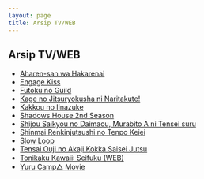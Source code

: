 ```yaml
---
layout: page
title: Arsip TV/WEB
---
```


<section class="post">
<h2>Arsip TV/WEB</h2>

  <ul>
    <li><a href="{{ site.baseurl }}/kategori/Aharen-san-wa-Hakarenai" class="h4">Aharen-san wa Hakarenai</a></li>
    <li><a href="{{ site.baseurl }}/kategori/Engage-Kiss" class="h4">Engage Kiss</a></li>
    <li><a href="{{ site.baseurl }}/kategori/Futoku-no-Guild" class="h4">Futoku no Guild</a></li>
    <li><a href="{{ site.baseurl }}/kategori/Kage-no-Jitsuryokusha-ni-Naritakute" class="h4">Kage no Jitsuryokusha ni Naritakute!</a></li>
    <li><a href="{{ site.baseurl }}/kategori/Kakkou-no-Iinazuke" class="h4">Kakkou no Iinazuke</a></li>
    <li><a href="{{ site.baseurl }}/kategori/Shadows-House-2nd-Season" class="h4">Shadows House 2nd Season</a></li>
    <li><a href="{{ site.baseurl }}/kategori/Shijou-Saikyou-no-Daimaou,-Murabito-A-ni-Tensei-suru" class="h4">Shijou Saikyou no Daimaou, Murabito A ni Tensei suru</a></li>
    <li><a href="{{ site.baseurl }}/kategori/Shinmai-Renkinjutsushi-no-Tenpo-Keiei" class="h4">Shinmai Renkinjutsushi no Tenpo Keiei</a></li>
    <li><a href="{{ site.baseurl }}/kategori/Slow-Loop" class="h4">Slow Loop</a></li>
    <li><a href="{{ site.baseurl }}/kategori/Tensai-Ouji-no-Akaji-Kokka-Saisei-Jutsu" class="h4">Tensai Ouji no Akaji Kokka Saisei Jutsu</a></li>
    <li><a href="{{ site.baseurl }}/kategori/Tonikaku-Kawaii-Seifuku" class="h4">Tonikaku Kawaii꞉ Seifuku (WEB)</a></li>
    <li><a href="{{ site.baseurl }}/kategori/Yuru-Camp-Movie" class="h4">Yuru Camp△ Movie</a></li>
  </ul>
</section>
